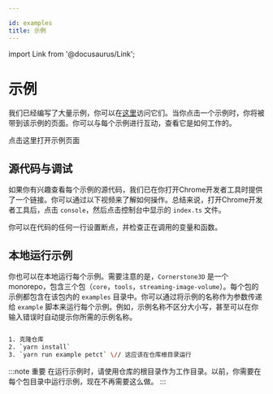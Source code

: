 ```yaml
---

id: examples
title: 示例
---
```


import Link from '@docusaurus/Link';

# 示例

我们已经编写了大量示例，你可以在[这里](https://www.cornerstonejs.org/docs/examples)访问它们。当你点击一个示例时，你将被带到该示例的页面。你可以与每个示例进行互动，查看它是如何工作的。

<Link to="https://www.cornerstonejs.org/docs/examples">
    <div id="open-example-button">
        点击这里打开示例页面
    </div>
</Link>

## 源代码与调试

如果你有兴趣查看每个示例的源代码，我们已在你打开Chrome开发者工具时提供了一个链接。你可以通过以下视频来了解如何操作。总结来说，打开Chrome开发者工具后，点击 `console`，然后点击控制台中显示的 `index.ts` 文件。

你可以在代码的任何一行设置断点，并检查正在调用的变量和函数。

<!-- /由于某些原因，Vimeo嵌入会给出CORS错误 -->
<!-- <div style={{padding:"56.25% 0 0 0", position:"relative"}}>
    <iframe src="https://player.vimeo.com/video/694244249?h=06d45e5a5f&amp;badge=0&amp;autopause=0&amp;player_id=0&amp;app_id=58479&amp;dnt=1"
    frameBorder="0" allow="cross-origin-isolated" allowFullScreen style= {{ position:"absolute",top:0,left:0,width:"100%",height:"100%"}} title="Examples"></iframe>
</div> -->

## 本地运行示例

你也可以在本地运行每个示例。需要注意的是，`Cornerstone3D` 是一个 monorepo，包含三个包（`core`，`tools`，`streaming-image-volume`）。每个包的示例都包含在该包内的 `examples` 目录中。你可以通过将示例的名称作为参数传递给 `example` 脚本来运行每个示例。例如，示例名称不区分大小写，甚至可以在你输入错误时自动提示你所需的示例名称。

```bash

1. 克隆仓库
2. `yarn install`
3. `yarn run example petct` \// 这应该在仓库根目录运行

```

:::note 重要
在运行示例时，请使用仓库的根目录作为工作目录。以前，你需要在每个包目录中运行示例，现在不再需要这么做。
:::